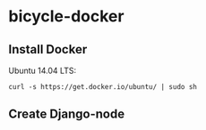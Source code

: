 # bicycle-docker

## Install Docker

Ubuntu 14.04 LTS:

    curl -s https://get.docker.io/ubuntu/ | sudo sh

## Create Django-node

    